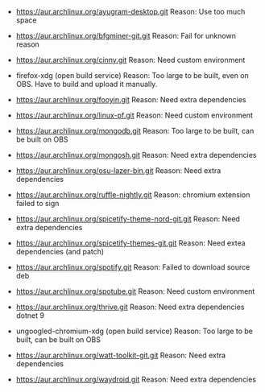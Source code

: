 - https://aur.archlinux.org/ayugram-desktop.git
  Reason: Use too much space
  
- https://aur.archlinux.org/bfgminer-git.git
  Reason: Fail for unknown reason
  
- https://aur.archlinux.org/cinny.git
  Reason: Need custom environment
  
- firefox-xdg (open build service)
  Reason: Too large to be built, even on OBS. Have to build and upload it manually.
  
- https://aur.archlinux.org/fooyin.git
  Reason: Need extra dependencies
  
- https://aur.archlinux.org/linux-pf.git
  Reason: Need custom environment
  
- https://aur.archlinux.org/mongodb.git
  Reason: Too large to be built, can be built on OBS
  
- https://aur.archlinux.org/mongosh.git
  Reason: Need extra dependencies
  
- https://aur.archlinux.org/osu-lazer-bin.git
  Reason: Need extra dependencies
  
- https://aur.archlinux.org/ruffle-nightly.git
  Reason: chromium extension failed to sign
  
- https://aur.archlinux.org/spicetify-theme-nord-git.git
  Reason: Need extra dependencies
  
- https://aur.archlinux.org/spicetify-themes-git.git
  Reason: Need extea dependencies (and patch)
  
- https://aur.archlinux.org/spotify.git
  Reason: Failed to download source deb
  
- https://aur.archlinux.org/spotube.git
  Reason: Need custom environment
  
- https://aur.archlinux.org/thrive.git
  Reason: Need extra dependencies dotnet 9
  
- ungoogled-chromium-xdg (open build service)
  Reason: Too large to be built, can be built on OBS
  
- https://aur.archlinux.org/watt-toolkit-git.git
  Reason: Need extra dependencies
  
- https://aur.archlinux.org/waydroid.git
  Reason: Need extra dependencies
  